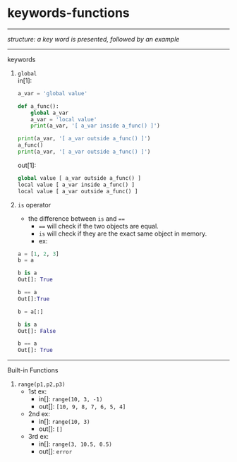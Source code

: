 # keywords-functions
---
*structure: a key word is presented, followed by an example*

---
keywords

1. `global`  
in[1]:

	```python
	a_var = 'global value'
	
	def a_func():
		global a_var
		a_var = 'local value'
		print(a_var, '[ a_var inside a_func() ]')
	
	print(a_var, '[ a_var outside a_func() ]')
	a_func()
	print(a_var, '[ a_var outside a_func() ]')
	```
	out[1]:
	
	```python
	global value [ a_var outside a_func() ]
	local value [ a_var inside a_func() ]
	local value [ a_var outside a_func() ]
	```
2. `is` operator
	- the difference between `is` and `==`
		- `==` will check if the two objects are equal. 
		- `is` will check if they are the exact same object in memory.
		- ex:

	```python
	a = [1, 2, 3]
	b = a
	
	b is a 
	Out[]: True
	
	b == a
	Out[]:True
	
	b = a[:]
	
	b is a
	Out[]: False
	
	b == a
	Out[]: True	
	```

---

Built-in Functions

1. `range(p1,p2,p3)`
	- 1st ex:
		- in[]: `range(10, 3, -1)`
		- out[]: `[10, 9, 8, 7, 6, 5, 4]`
	- 2nd ex:
		- in[]: `range(10, 3)`
		- out[]: `[]`
	- 3rd ex:
		- in[]: `range(3, 10.5, 0.5)`
		- out[]: `error`